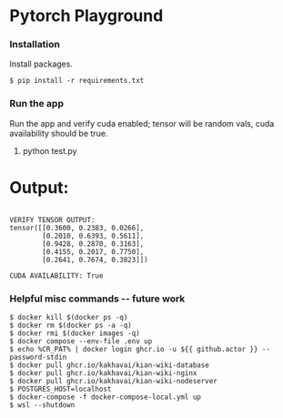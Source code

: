 # Pytorch Playground

### Installation

Install packages.

```
$ pip install -r requirements.txt
```

### Run the app

Run the app and verify cuda enabled; tensor will be random vals, cuda availability should be true.

1. python test.py

# Output:
```

VERIFY TENSOR OUTPUT:
tensor([[0.3600, 0.2383, 0.0266],
        [0.2010, 0.6393, 0.5611],
        [0.9428, 0.2870, 0.3163],
        [0.4155, 0.2017, 0.7750],
        [0.2641, 0.7674, 0.3823]])

CUDA AVAILABILITY: True
```

### Helpful misc commands -- future work

```
$ docker kill $(docker ps -q)
$ docker rm $(docker ps -a -q)
$ docker rmi $(docker images -q)
$ docker compose --env-file .env up
$ echo %CR_PAT% | docker login ghcr.io -u ${{ github.actor }} --password-stdin 
$ docker pull ghcr.io/kakhavai/kian-wiki-database
$ docker pull ghcr.io/kakhavai/kian-wiki-nginx
$ docker pull ghcr.io/kakhavai/kian-wiki-nodeserver
$ POSTGRES_HOST=localhost
$ docker-compose -f docker-compose-local.yml up
$ wsl --shutdown
```
